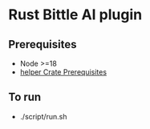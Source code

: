 
# Rust Bittle AI plugin


## Prerequisites

 - Node >=18
 - [helper Crate Prerequisites ](../helper/README.md)


## To run 
  - ./script/run.sh